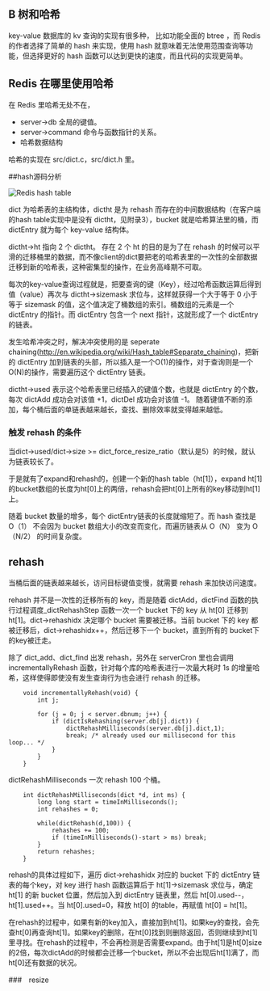 ## B 树和哈希

key-value 数据库的 kv 查询的实现有很多种，
比如功能全面的 btree ，而 Redis 的作者选择了简单的 hash 来实现，使用 hash 就意味着无法使用范围查询等功能，但选择更好的 hash 函数可以达到更快的速度，而且代码的实现更简单。


## Redis 在哪里使用哈希

在 Redis 里哈希无处不在，

* server->db 全局的键值。
* server->command 命令与函数指针的关系。
* 哈希数据结构

哈希的实现在 src/dict.c，src/dict.h 里。


##hash源码分析

![Redis hash table ](https://raw.github.com/redisbook/book/master/image/redis_dict.png)

dict 为哈希表的主结构体，dictht 是为 rehash 而存在的中间数据结构（在客户端的hash table实现中是没有 dictht，见附录3），bucket 就是哈希算法里的桶，而 dictEntry 就为每个 key-value 结构体。

dictht->ht 指向 2 个 dictht。 存在 2 个 ht 的目的是为了在 rehash 的时候可以平滑的迁移桶里的数据，而不像client的dict要把老的哈希表里的一次性的全部数据迁移到新的哈希表，这种密集型的操作，在业务高峰期不可取。

每次的key-value查询过程就是，把要查询的键（Key），经过哈希函数运算后得到值（value）再次与 dictht->sizemask 求位与，这样就获得一个大于等于 0 小于等于 sizemask 的值，这个值决定了桶数组的索引。桶数组的元素是一个 dictEntry 的指针。而 dictEntry 包含一个 next 指针，这就形成了一个 dictEntry 的链表。

发生哈希冲突之时，解决冲突使用的是 seperate chaining(http://en.wikipedia.org/wiki/Hash_table#Separate_chaining)，把新的 dictEntry 加到链表的头部，所以插入是一个O(1)的操作，对于查询则是一个O(N)的操作，需要遍历这个 dictEntry 链表。

dictht->used 表示这个哈希表里已经插入的键值个数，也就是 dictEntry 的个数，每次 dictAdd 成功会对该值 +1，dictDel 成功会对该值 -1。 随着键值不断的添加，每个桶后面的单链表越来越长，查找、删除效率就变得越来越低。 


### 触发 rehash 的条件

当dict->used/dict->size >= dict_force_resize_ratio（默认是5）的时候，就认为链表较长了。

于是就有了expand和rehash的，创建一个新的hash table（ht\[1\]），expand ht[1]的bucket数组的长度为ht[0]上的两倍，rehash会把ht[0]上所有的key移动到ht[1]上。

随着 bucket 数量的增多，每个 dictEntry链表的长度就缩短了。而 hash 查找是 O（1） 不会因为 bucket 数组大小的改变而变化，而遍历链表从 O（N） 变为 O（N/2） 的时间复杂度。

## rehash

当桶后面的链表越来越长，访问目标键值变慢，就需要 rehash 来加快访问速度。

rehash 并不是一次性的迁移所有的 key，而是随着 dictAdd，dictFind 函数的执行过程调度_dictRehashStep 函数一次一个 bucket 下的 key 从 ht[0] 迁移到 ht[1]。dict->rehashidx 决定哪个 bucket 需要被迁移。当前 bucket 下的 key 都被迁移后，dict->rehashidx++，然后迁移下一个 bucket，直到所有的 bucket下的key被迁走。

除了 dict_add、dict_find 出发 rehash，另外在 serverCron 里也会调用 incrementallyRehash 函数，针对每个库的哈希表进行一次最大耗时 1s 的增量哈希，这样使得即使没有发生查询行为也会进行 rehash 的迁移。

        void incrementallyRehash(void) {
            int j;            

            for (j = 0; j < server.dbnum; j++) {
                if (dictIsRehashing(server.db[j].dict)) {
                    dictRehashMilliseconds(server.db[j].dict,1);                         
                    break; /* already used our millisecond for this loop... */
                }
            }
        }

dictRehashMilliseconds 一次 rehash 100 个桶。

        int dictRehashMilliseconds(dict *d, int ms) {
            long long start = timeInMilliseconds();
            int rehashes = 0;
 
            while(dictRehash(d,100)) {
                rehashes += 100;
                if (timeInMilliseconds()-start > ms) break;
            }
            return rehashes;
        }


rehash的具体过程如下，遍历 dict->rehashidx 对应的 bucket 下的 dictEntry 链表的每个key，对 key 进行 hash 函数运算后于 ht[1]->sizemask 求位与，确定 ht[1] 的新 bucket 位置，然后加入到 dictEntry 链表里，然后 ht[0].used--，ht[1].used++。当 ht[0].used=0，释放 ht[0] 的table，再赋值 ht[0] = ht[1]。

在rehash的过程中，如果有新的key加入，直接加到ht[1]。如果key的查找，会先查ht[0]再查询ht[1]。如果key的删除，在ht[0]找到则删除返回，否则继续到ht[1]里寻找。在rehash的过程中，不会再检测是否需要expand。由于ht[1]是ht[0]size的2倍，每次dictAdd的时候都会迁移一个bucket，所以不会出现后ht[1]满了，而ht[0]还有数据的状况。


###　resize 



